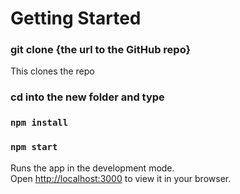 # Getting Started


### git clone {the url to the GitHub repo}

This clones the repo

### cd into the new folder and type

### `npm install`

### `npm start`

Runs the app in the development mode.\
Open [http://localhost:3000](http://localhost:3000) to view it in your browser.

